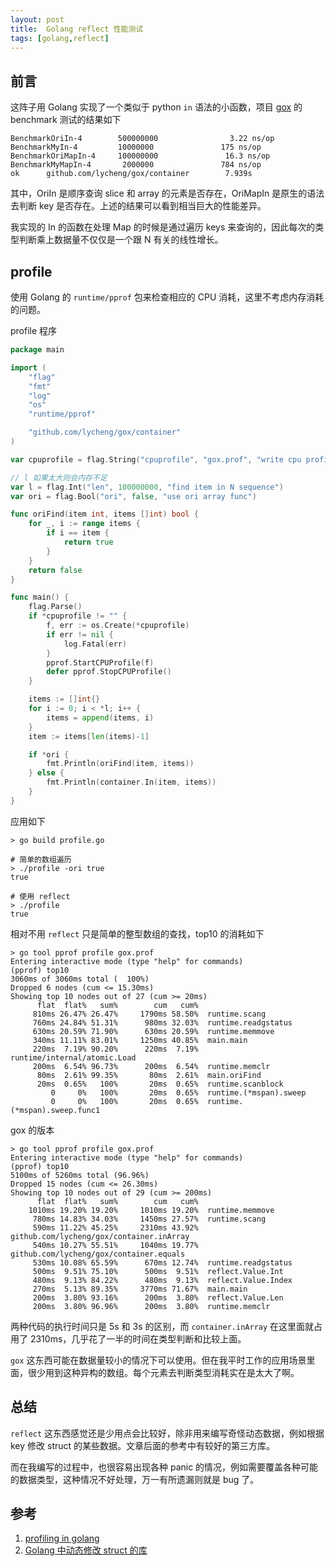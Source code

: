 ```yaml
---
layout: post
title:  Golang reflect 性能测试
tags: [golang,reflect]
---
```


前言
---

这阵子用 Golang 实现了一个类似于 python `in` 语法的小函数，项目 [gox](https://github.com/lycheng/gox) 的 benchmark 测试的结果如下

```
BenchmarkOriIn-4        500000000                3.22 ns/op
BenchmarkMyIn-4         10000000               175 ns/op
BenchmarkOriMapIn-4     100000000               16.3 ns/op
BenchmarkMyMapIn-4       2000000               784 ns/op
ok      github.com/lycheng/gox/container        7.939s
```

其中，OriIn 是顺序查询 slice 和 array 的元素是否存在，OriMapIn 是原生的语法去判断 key 是否存在。上述的结果可以看到相当巨大的性能差异。

我实现的 In 的函数在处理 Map 的时候是通过遍历 keys 来查询的，因此每次的类型判断乘上数据量不仅仅是一个跟 N 有关的线性增长。

profile
---

使用 Golang 的 `runtime/pprof` 包来检查相应的 CPU 消耗，这里不考虑内存消耗的问题。

profile 程序

```go
package main

import (
	"flag"
	"fmt"
	"log"
	"os"
	"runtime/pprof"

	"github.com/lycheng/gox/container"
)

var cpuprofile = flag.String("cpuprofile", "gox.prof", "write cpu profile to file")

// l 如果太大则会内存不足
var l = flag.Int("len", 100000000, "find item in N sequence")
var ori = flag.Bool("ori", false, "use ori array func")

func oriFind(item int, items []int) bool {
	for _, i := range items {
		if i == item {
			return true
		}
	}
	return false
}

func main() {
	flag.Parse()
	if *cpuprofile != "" {
		f, err := os.Create(*cpuprofile)
		if err != nil {
			log.Fatal(err)
		}
		pprof.StartCPUProfile(f)
		defer pprof.StopCPUProfile()
	}

	items := []int{}
	for i := 0; i < *l; i++ {
		items = append(items, i)
	}
	item := items[len(items)-1]

	if *ori {
		fmt.Println(oriFind(item, items))
	} else {
		fmt.Println(container.In(item, items))
	}
}
```

应用如下

```
> go build profile.go

# 简单的数组遍历
> ./profile -ori true
true

# 使用 reflect
> ./profile
true
```

相对不用 `reflect` 只是简单的整型数组的查找，top10 的消耗如下

```
> go tool pprof profile gox.prof
Entering interactive mode (type "help" for commands)
(pprof) top10
3060ms of 3060ms total (  100%)
Dropped 6 nodes (cum <= 15.30ms)
Showing top 10 nodes out of 27 (cum >= 20ms)
      flat  flat%   sum%        cum   cum%
     810ms 26.47% 26.47%     1790ms 58.50%  runtime.scang
     760ms 24.84% 51.31%      980ms 32.03%  runtime.readgstatus
     630ms 20.59% 71.90%      630ms 20.59%  runtime.memmove
     340ms 11.11% 83.01%     1250ms 40.85%  main.main
     220ms  7.19% 90.20%      220ms  7.19%  runtime/internal/atomic.Load
     200ms  6.54% 96.73%      200ms  6.54%  runtime.memclr
      80ms  2.61% 99.35%       80ms  2.61%  main.oriFind
      20ms  0.65%   100%       20ms  0.65%  runtime.scanblock
         0     0%   100%       20ms  0.65%  runtime.(*mspan).sweep
         0     0%   100%       20ms  0.65%  runtime.(*mspan).sweep.func1
```

gox 的版本

```
> go tool pprof profile gox.prof
Entering interactive mode (type "help" for commands)
(pprof) top10
5100ms of 5260ms total (96.96%)
Dropped 15 nodes (cum <= 26.30ms)
Showing top 10 nodes out of 29 (cum >= 200ms)
      flat  flat%   sum%        cum   cum%
    1010ms 19.20% 19.20%     1010ms 19.20%  runtime.memmove
     780ms 14.83% 34.03%     1450ms 27.57%  runtime.scang
     590ms 11.22% 45.25%     2310ms 43.92%  github.com/lycheng/gox/container.inArray
     540ms 10.27% 55.51%     1040ms 19.77%  github.com/lycheng/gox/container.equals
     530ms 10.08% 65.59%      670ms 12.74%  runtime.readgstatus
     500ms  9.51% 75.10%      500ms  9.51%  reflect.Value.Int
     480ms  9.13% 84.22%      480ms  9.13%  reflect.Value.Index
     270ms  5.13% 89.35%     3770ms 71.67%  main.main
     200ms  3.80% 93.16%      200ms  3.80%  reflect.Value.Len
     200ms  3.80% 96.96%      200ms  3.80%  runtime.memclr
```

两种代码的执行时间只是 5s 和 3s 的区别，而 `container.inArray` 在这里面就占用了 2310ms，几乎花了一半的时间在类型判断和比较上面。

`gox` 这东西可能在数据量较小的情况下可以使用。但在我平时工作的应用场景里面，很少用到这种异构的数组。每个元素去判断类型消耗实在是太大了啊。

总结
---

`reflect` 这东西感觉还是少用点会比较好，除非用来编写奇怪动态数据，例如根据 key 修改 struct 的某些数据。文章后面的参考中有较好的第三方库。

而在我编写的过程中，也很容易出现各种 panic 的情况，例如需要覆盖各种可能的数据类型，这种情况不好处理，万一有所遗漏则就是 bug 了。

参考
---

1. [profiling in golang](https://blog.golang.org/profiling-go-programs)
2. [Golang 中动态修改 struct 的库](https://github.com/fatih/structs)
